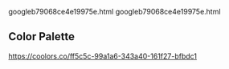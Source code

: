 googleb79068ce4e19975e.html
googleb79068ce4e19975e.html
## Color Palette

https://coolors.co/ff5c5c-99a1a6-343a40-161f27-bfbdc1
